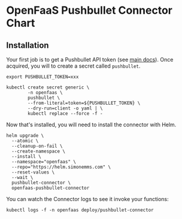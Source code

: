 # OpenFaaS Pushbullet Connector Chart

## Installation


Your first job is to get a Pushbullet API token (see [main docs](../../)). Once acquired, you will to create a
secret called `pushbullet`.

```shell
export PUSHBULLET_TOKEN=xxx

kubectl create secret generic \
		-n openfaas \
		pushbullet \
		--from-literal=token=${PUSHBULLET_TOKEN} \
		--dry-run=client -o yaml | \
		kubectl replace --force -f -
```

Now that's installed, you will need to install the connector with Helm.

```shell
helm upgrade \
  --atomic \
  --cleanup-on-fail \
  --create-namespace \
  --install \
  --namespace="openfaas" \
  --repo="https://helm.simonemms.com" \
  --reset-values \
  --wait \
  pushbullet-connector \
  openfaas-pushbullet-connector
```

You can watch the Connector logs to see it invoke your functions:

```shell
kubectl logs -f -n openfaas deploy/pushbullet-connector
```
